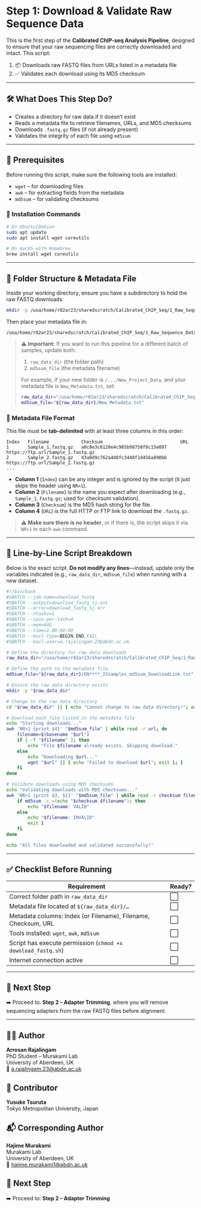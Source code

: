 # Step 1: Download & Validate Raw Sequence Data

This is the first step of the **Calibrated ChIP-seq Analysis Pipeline**, designed to ensure that your raw sequencing files are correctly downloaded and intact. This script:

1. 📦 Downloads raw FASTQ files from URLs listed in a metadata file  
2. ✅ Validates each download using its MD5 checksum  

---

## 🛠️ What Does This Step Do?

- Creates a directory for raw data if it doesn’t exist  
- Reads a metadata file to retrieve filenames, URLs, and MD5 checksums  
- Downloads `.fastq.gz` files (if not already present)  
- Validates the integrity of each file using `md5sum`  

---

## 🚀 Prerequisites

Before running this script, make sure the following tools are installed:

- `wget` – for downloading files  
- `awk` – for extracting fields from the metadata  
- `md5sum` – for validating checksums  

### 🔧 Installation Commands

```bash
# On Ubuntu/Debian
sudo apt update
sudo apt install wget coreutils

# On macOS with Homebrew
brew install wget coreutils
```

---

## 📂 Folder Structure & Metadata File

Inside your working directory, ensure you have a subdirectory to hold the raw FASTQ downloads:

```bash
mkdir -p /uoa/home/r02ar23/sharedscratch/Calibrated_ChIP_Seq/1_Raw_Sequence_Data
```

Then place your metadata file in:

```
/uoa/home/r02ar23/sharedscratch/Calibrated_ChIP_Seq/1_Raw_Sequence_Data/EN****_22samples_md5sum_DownloadLink.txt
```

> ⚠️ **Important:** If you want to run this pipeline for a different batch of samples, update both:
> 1. `raw_data_dir` (the folder path)  
> 2. `md5sum_file` (the metadata filename)  
>
> For example, if your new folder is `/.../New_Project_Data`, and your metadata file is `New_Metadata.txt`, set:
> ```bash
> raw_data_dir="/uoa/home/r02ar23/sharedscratch/Calibrated_ChIP_Seq/1_Raw_Sequence_Data/New_Project_Data"
> md5sum_file="${raw_data_dir}/New_Metadata.txt"
> ```

### 📝 Metadata File Format

This file must be **tab-delimited** with at least three columns in this order:

```
Index   Filename            Checksum                             URL
1       Sample_1.fastq.gz   a0c8e3c8120e4c985b98758f8c15e097     https://ftp.url/Sample_1.fastq.gz
2       Sample_2.fastq.gz   93a8d9c762a4d8fc3448f1d456a890bb     https://ftp.url/Sample_2.fastq.gz
...
```

- **Column 1** (`Index`) can be any integer and is ignored by the script (it just skips the header using `NR>1`).  
- **Column 2** (`Filename`) is the name you expect after downloading (e.g., `Sample_1.fastq.gz`; used for checksum validation).  
- **Column 3** (`Checksum`) is the MD5 hash string for the file.  
- **Column 4** (`URL`) is the full HTTP or FTP link to download the `.fastq.gz`.  

> **⚠️ Make sure there is no header**, or if there is, the script skips it via `NR>1` in each `awk` command.

---

## 📜 Line-by-Line Script Breakdown

Below is the exact script. **Do not modify any lines**—instead, update only the variables indicated (e.g., `raw_data_dir`, `md5sum_file`) when running with a new dataset.

```bash
#!/bin/bash
#SBATCH --job-name=download_fastq
#SBATCH --output=download_fastq_%j.out
#SBATCH --error=download_fastq_%j.err
#SBATCH --ntasks=1
#SBATCH --cpus-per-task=4
#SBATCH --mem=64G
#SBATCH --time=1-00:00:00
#SBATCH --mail-type=BEGIN,END,FAIL
#SBATCH --mail-user=a.rajalingam.23@abdn.ac.uk

# Define the directory for raw data downloads
raw_data_dir="/uoa/home/r02ar23/sharedscratch/Calibrated_ChIP_Seq/1_Raw_Sequence_Data"

# Define the path to the metadata file
md5sum_file="${raw_data_dir}/EN****_22samples_md5sum_DownloadLink.txt"

# Ensure the raw data directory exists
mkdir -p "$raw_data_dir"

# Change to the raw data directory
cd "$raw_data_dir" || { echo "Cannot change to raw data directory!"; exit 1; }

# Download each file listed in the metadata file
echo "Starting downloads..."
awk 'NR>1 {print $4}' "$md5sum_file" | while read -r url; do
    filename=$(basename "$url")
    if [ -f "$filename" ]; then
        echo "File $filename already exists. Skipping download."
    else
        echo "Downloading $url..."
        wget "$url" || { echo "Failed to download $url"; exit 1; }
    fi
done

# Validate downloads using MD5 checksums
echo "Validating downloads with MD5 checksums..."
awk 'NR>1 {print $3, $1}' "$md5sum_file" | while read -r checksum filename; do
    if md5sum -c <(echo "$checksum $filename"); then
        echo "$filename: VALID"
    else
        echo "$filename: INVALID"
        exit 1
    fi
done

echo "All files downloaded and validated successfully!"
```

---

## ✅ Checklist Before Running

| Requirement                                              | Ready? |
|----------------------------------------------------------|--------|
| Correct folder path in `raw_data_dir`                     | ⬜️     |
| Metadata file located at `${raw_data_dir}/…`               | ⬜️     |
| Metadata columns: Index (or Filename), Filename, Checksum, URL   | ⬜️     |
| Tools installed: `wget`, `awk`, `md5sum`                   | ⬜️     |
| Script has execute permission (`chmod +x download_fastq.sh`)| ⬜️     |
| Internet connection active                                 | ⬜️     |

---

## 🔁 Next Step

➡️ Proceed to: **Step 2 – Adapter Trimming**, where you will remove sequencing adapters from the raw FASTQ files before alignment.

---

## 👨‍🔬 Author
**Arrosan Rajalingam**  
PhD Student – Murakami Lab  
University of Aberdeen, UK  
📧 a.rajalingam.23@abdn.ac.uk

## 🤝 Contributor
**Yusuke Tsuruta**  
Tokyo Metropolitan University, Japan

## 📬 Corresponding Author
**Hajime Murakami**  
Murakami Lab  
University of Aberdeen, UK  
📧 hajime.murakami1@abdn.ac.uk

## 🔁 Next Step
➡️ Proceed to: **Step 2 – Adapter Trimming**